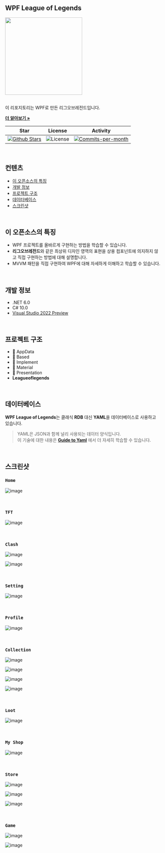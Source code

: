 ## WPF League of Legends

<div>
  <a href="https://www.leagueoflegends.com/en-us/">
    <img src="https://user-images.githubusercontent.com/74305823/133882864-6fc75ced-e297-41f9-bdbf-e779b57c8ff3.png" width="250"/>
  </a>
</div>

<br />

이 리포지토리는 WPF로 만든 리그오브레전드입니다. 
<br />

<a href="https://github.com/devncore/devncore"><strong>더 알아보기 »</strong></a>
 
| Star | License | Activity |
|:----:|:-------:|:--------:|
| <a href="https://github.com/devncore/leagueoflegends/stargazers"><img src="https://img.shields.io/github/stars/devncore/leagueoflegends" alt="Github Stars"></a> | <img src="https://img.shields.io/github/license/devncore/leagueoflegends" alt="License"> | <a href="https://github.com/devncore/leagueoflegends/pulse"><img src="https://img.shields.io/github/commit-activity/m/devncore/leagueoflegends" alt="Commits-per-month"></a> |

<br />
  
## 컨텐츠
- [이 오픈소스의 특징](#이-오픈소스의-특징)
- [개발 정보](#개발-정보)
- [프로젝트 구조](#프로젝트-구조)
- [데이터베이스](#데이터베이스)
- [스크린샷](#스크린샷)

<br />

## 이 오픈소스의 특징
- WPF 프로젝트를 올바르게 구현하는 방법을 학습할 수 있습니다.
- **리그오브레전드**와 같은 최상위 디자인 영역의 표현을 상용 컴포넌트에 의지하지 않고 직접 구현하는 방법에 대해 설명합니다.
- MVVM 패턴을 직접 구현하여 WPF에 대해 자세하게 이해하고 학습할 수 있습니다.

<br />

## 개발 정보

- .NET 6.0  
- C# 10.0  
- [Visual Studio 2022 Preview](https://visualstudio.microsoft.com/ko/vs/preview/vs2022/)

<br />

## 프로젝트 구조
 
- 📁 AppData
- 📁 Based
- 📁 Implement
- 📁 Material
- 📁 Presentation
- **Leagueoflegends**
 
<br />

## 데이터베이스
**WPF League of Legends**는 클래식 **RDB** 대신 **YAML**을 데이터베이스로 사용하고 있습니다.

> YAML은 JSON과 함께 널리 사용되는 데이터 양식입니다.  
> 이 기술에 대한 내용은 **[Guide to Yaml](https://github.com/devncore/guide-to-yaml)** 에서 더 자세히 학습할 수 있습니다.  

<br />

## 스크린샷 

### `Home`
![image](https://user-images.githubusercontent.com/52397976/124482513-526ba380-dde4-11eb-9b31-c3c1199987b6.png)

<br />

### `TFT`
![image](https://user-images.githubusercontent.com/52397976/133445360-29ced456-994a-4f10-a669-0355bd1dee00.png)

<br />

### `Clash`
![image](https://user-images.githubusercontent.com/68521148/135798131-1b1d8281-5f07-4012-9863-9feb97beea62.PNG)

![image](https://user-images.githubusercontent.com/52397976/133266434-97659a57-284d-4207-bfab-ac2684c16f04.png)

<br />

### `Setting`
![image](https://user-images.githubusercontent.com/74305823/126187790-d6d3332e-694c-4318-b556-66e1df34a4be.png)

<br />

### `Profile`
![image](https://user-images.githubusercontent.com/74305823/136051365-b82be44d-318d-4ac4-81cc-02ba6c306776.png)

<br />

### `Collection`
![image](https://user-images.githubusercontent.com/74305823/140320827-2098e387-1c40-440d-bc3c-bf0703d2ed00.png)

![image](https://user-images.githubusercontent.com/74305823/138594906-270d42f5-bee6-4486-bd59-5a05cd8ead33.png)

![image](https://user-images.githubusercontent.com/74305823/136051245-cd0d9c3f-507e-4e0f-b659-1a1253d3db74.png)

![image](https://user-images.githubusercontent.com/74305823/137628890-d0ef33b4-14a1-4caa-be24-4d0e4b16c5a8.png)

<br />

### `Loot`
![image](https://user-images.githubusercontent.com/68521148/138593391-44e3dec7-433c-4422-a7a2-cc8a109ad10b.png)

<br />

### `My Shop`
![image](https://user-images.githubusercontent.com/74305823/140745076-d88297bd-50ab-4a56-a558-c1fb78af1cb5.png)

<br />

### `Store`
![image](https://user-images.githubusercontent.com/68521148/139537777-062b5bcf-61b2-4e10-a9df-31353bcffc66.PNG)

![image](https://user-images.githubusercontent.com/68521148/140644848-d16192cf-6dba-42c0-8de3-f5e6d503d3c2.PNG)

![image](https://user-images.githubusercontent.com/68521148/139064074-130eb6da-6093-4fe2-b813-d1133d4c1857.PNG)

<br />

### `Game`
![image](https://user-images.githubusercontent.com/74305823/136380449-ea229fbb-6db7-412c-828b-16d6f7af83d8.png)

![image](https://user-images.githubusercontent.com/74305823/137628858-65458b3c-5a3d-4263-9dda-65595a98965d.png)

